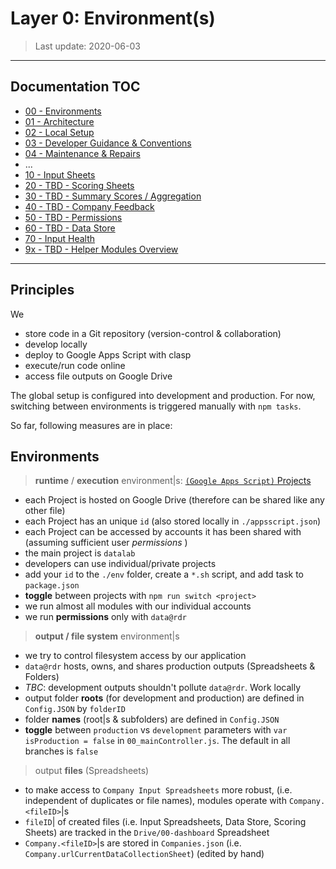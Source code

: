 # Layer 0: Environment(s)

> Last update: 2020-06-03

---

## Documentation TOC

+ [00 - Environments](00-environment.md)
+ [01 - Architecture](01-architecture.md)
+ [02 - Local Setup](02-setup.md)
+ [03 - Developer Guidance & Conventions](03-guidance-conventions.md)
+ [04 - Maintenance & Repairs](04-maintenance.md)
+ ...
+ [10 - Input Sheets](10-input-sheets-main.md)
+ [20 - TBD - Scoring Sheets](20-scoring-sheets-main.md)
+ [30 - TBD - Summary Scores / Aggregation](#)
+ [40 - TBD - Company Feedback](#)
+ [50 - TBD - Permissions](50_permissions-main.md)
+ [60 - TBD - Data Store](60-data-store-main.md)
+ [70 - Input Health](70-input-health.md)
+ [9x - TBD - Helper Modules Overview](90-helper-function.md)

---

## Principles

We

+ store code in a Git repository (version-control & collaboration)
+ develop locally
+ deploy to Google Apps Script with clasp
+ execute/run code online
+ access file outputs on Google Drive

The global setup is configured into development and production. For now, switching between environments is triggered manually with `npm tasks`.

So far, following measures are in place:

## Environments

> **runtime** / **execution** environment|s: [`(Google Apps Script)` Projects](https://script.google.com/home/my)

+ each Project is hosted on Google Drive (therefore can be shared like any other file)
+ each Project has an unique `id` (also stored locally in `./appsscript.json`)
+ each Project can be accessed by accounts it has been shared with (assuming sufficient user *permissions* )
+ the main project is `datalab`
+ developers can use individual/private projects
+ add your `id` to the `./env` folder, create a `*.sh` script, and add task to `package.json`
+ **toggle** between projects with `npm run switch <project>`
+ we run almost all modules with our individual accounts
+ we run **permissions** only with `data@rdr`

> **output / file system** environment|s

+ we try to control filesystem access by our application
+ `data@rdr` hosts, owns, and shares production outputs (Spreadsheets & Folders)
+ *TBC*: development outputs shouldn't pollute `data@rdr`. Work locally
+ output folder **roots** (for development and production) are defined in `Config.JSON` by `folderID`
+ folder **names** (root|s & subfolders) are defined in `Config.JSON`
+ **toggle** between `production` vs `development` parameters with `var isProduction = false` in `00_mainController.js`. The default in all branches is `false`

> output **files** (Spreadsheets)

+ to make access to `Company Input Spreadsheets` more robust, (i.e. independent of duplicates or file names), modules operate with `Company.<fileID>`|s
+ `fileID`| of created files (i.e. Input Spreadsheets, Data Store, Scoring Sheets) are tracked in the `Drive/00-dashboard` Spreadsheet
+ `Company.<fileID>`|s are stored in `Companies.json` (i.e. `Company.urlCurrentDataCollectionSheet`) (edited by hand)
